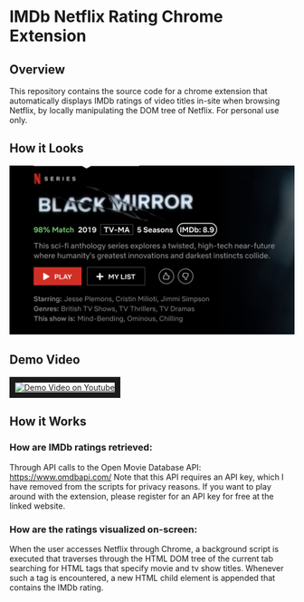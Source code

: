 # IMDb Netflix Rating Chrome Extension

## Overview

This repository contains the source code for a chrome extension that automatically displays IMDb ratings of video titles in-site when browsing Netflix, by locally manipulating the DOM tree of Netflix. For personal use only.

## How it Looks
![Sample Rating](https://github.com/chrismits/Movie-Rater-Extension/blob/master/sample.png)

## Demo Video
<a href="http://www.youtube.com/watch?feature=player_embedded&v=WK7yO8BC43A
" target="_blank"><img src="http://img.youtube.com/vi/WK7yO8BC43A/0.jpg" 
alt="Demo Video on Youtube" width="240" height="180" border="10" /></a>
## How it Works

### How are IMDb ratings retrieved: 

Through API calls to the Open Movie Database API: https://www.omdbapi.com/
Note that this API requires an API key, which I have removed from the scripts for privacy reasons. If you want to play around with the extension, please register for an API key for free at the linked website.

### How are the ratings visualized on-screen:

When the user accesses Netflix through Chrome, a background script is executed that traverses through the HTML DOM tree of the current tab searching for HTML tags that specify movie and tv show titles. Whenever such a tag is encountered, a new HTML child element is appended that contains the IMDb rating.
